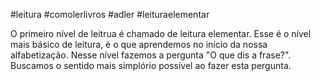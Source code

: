 #leitura #comolerlivros #adler #leituraelementar

O primeiro nível de leitrua é chamado de leitura elementar. Esse é o nível mais básico de leitura, é o que aprendemos no início da nossa alfabetização. Nesse nível fazemos a pergunta "O que dis a frase?". Buscamos o sentido mais simplório possível ao fazer esta pergunta.
